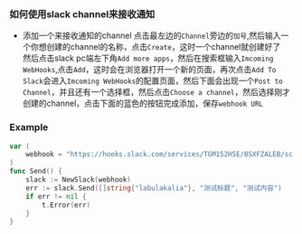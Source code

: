 ### 如何使用slack channel来接收通知

- 添加一个来接收通知的channel 
  点击最左边的`Channel`旁边的`加号`,然后输入一个你想创建的channel的名称，点击`Create`，这时一个channel就创建好了  
  然后点击slack pc端左下角`Add more apps`，然后在搜索框输入`Imcoming WebHooks`,点击`Add`，这时会在浏览器打开一个新的页面，再次点击`Add To Slack`会进入`Imcoming WebHooks`的配置页面，然后下面会出现一个`Post to Channel`，并且还有一个选择框，然后点击`Choose a channel`，然后选择刚才创建的channel，点击下面的蓝色的按钮完成添加，保存`webhook URL`


### Example
```go
var (
	webhook = "https://hooks.slack.com/services/TGM152H5E/BSXFZALEB/sc..."
)
func Send() {
	slack := NewSlack(webhook)
	err := slack.Send([]string{"labulakalia"}, "测试标题", "测试内容")
	if err != nil {
		t.Error(err)
	}
}
```